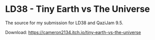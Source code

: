 # LD38 - Tiny Earth vs The Universe
The source for my submission for LD38 and QaziJam 9.5.

Download: https://cameron2134.itch.io/tiny-earth-vs-the-universe
